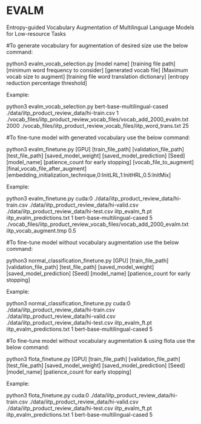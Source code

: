 # EVALM
Entropy-guided Vocabulary Augmentation of Multilingual Language Models for Low-resource Tasks

#To generate vocabulary for augmentation of desired size use the below command:


python3 evalm_vocab_selection.py [model name] [training file path] [minimum word frequency to consider] [generated vocab file] [Maximum vocab size to augment] [training file word translation dictionary] [entropy reduction percentage threshold]

Example:

python3 evalm_vocab_selection.py bert-base-multilingual-cased ./data/iitp_product_review_data/hi-train.csv 1 ./vocab_files/iitp_product_review_vocab_files/vocab_add_2000_evalm.txt 2000 ./vocab_files/iitp_product_review_vocab_files/iitp_word_trans.txt 25

#To fine-tune model with generated vocabulary use the below command:

python3 evalm_finetune.py [GPU] [train_file_path] [validation_file_path] [test_file_path] [saved_model_weight] [saved_model_prediction] [Seed] [model_name] [patience_count for early stopping] [vocab_file_to_augment] [final_vocab_file_after_augment] [embedding_initialization_technique,0:InitLRL,1:InitHRL,0.5:InitMix]


Example:

python3 evalm_finetune.py cuda:0 ./data/iitp_product_review_data/hi-train.csv ./data/iitp_product_review_data/hi-valid.csv ./data/iitp_product_review_data/hi-test.csv iitp_evalm_ft.pt iitp_evalm_predictions.txt 1 bert-base-multilingual-cased 5 ./vocab_files/iitp_product_review_vocab_files/vocab_add_2000_evalm.txt iitp_vocab_augment.tmp 0.5


#To fine-tune model without vocabulary augmentation use the below command:

python3 normal_classification_finetune.py [GPU] [train_file_path] [validation_file_path] [test_file_path] [saved_model_weight] [saved_model_prediction] [Seed] [model_name] [patience_count for early stopping]


Example:

python3 normal_classification_finetune.py cuda:0 ./data/iitp_product_review_data/hi-train.csv ./data/iitp_product_review_data/hi-valid.csv ./data/iitp_product_review_data/hi-test.csv iitp_evalm_ft.pt iitp_evalm_predictions.txt 1 bert-base-multilingual-cased 5 


#To fine-tune model without vocabulary augmentation & using flota use the below command:

python3 flota_finetune.py [GPU] [train_file_path] [validation_file_path] [test_file_path] [saved_model_weight] [saved_model_prediction] [Seed] [model_name] [patience_count for early stopping]


Example:

python3 flota_finetune.py cuda:0 ./data/iitp_product_review_data/hi-train.csv ./data/iitp_product_review_data/hi-valid.csv ./data/iitp_product_review_data/hi-test.csv iitp_evalm_ft.pt iitp_evalm_predictions.txt 1 bert-base-multilingual-cased 5
